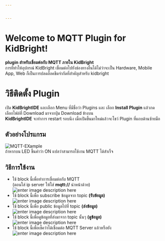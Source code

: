 ```yaml
---


---
```


<h1 id="welcome-to-mqtt-plugin-for-kidbright">Welcome to MQTT Plugin for KidBright!</h1>
<p><strong>plugin สำหรับเชื่อมต่อกับ MQTT ภายใน KidBright</strong><br>
การที่ทำให้อุปกรณ์ KidBright เชื่อมต่อไปยังช่องทางอื่นได้ไม่ว่าจะเป็น Hardware, Mobile App, Web ก็เป็นการปลดล็อคขีดจำกัดที่สำคัญสำหรับ kidbright</p>
<h1 id="วิธีติดตั้ง-plugin">วิธีติดตั้ง Plugin</h1>
<p>เปิด <strong>KidBrightIDE</strong> และเลือก Menu ที่มีชื่อว่า Plugins และ เลือก <strong>Install Plugin</strong> แล้วกดเลือกไฟล์ที่ Download มาจากปุ่ม Download ข้างบน<br>
<strong>KidBrightIDE</strong> จะทำการ restart รอบนึง เมื่อเปิดขึ้นมาใหม่แล้วจะโชว์ Plugin ที่แถบด้านซ้ายมือ</p>
<h2 id="ตัวอย่างโปรแกรม">ตัวอย่างโปรแกรม</h2>
<p><img src="https://get.google.com/albumarchive/105550791925667194106/album/AF1QipM04TFl0J3kwLrZzy5PpNeUL24WhmXzvTWbfCx9/AF1QipPTf8E3IUB4iLN-ygkKL9wEjyZZHSM75jOeEOjM?source=pwa#6681136948458176210" alt="MQTT-EXample"><br>
ถ้าหากบน LED ขึ้นคำว่า ON แปลว่าสามารถใช้งาน MQTT ได้สำเร็จ</p>
<h2 id="วิธีการใช้งาน">วิธีการใช้งาน</h2>
<ul>
<li>ใช้ block นี้เพื่อทำการเชื่อมต่อกับ MQTT<br>
(ตอนใส่ ip server ให้ใส่ <strong>mqtt://</strong> นำหน้าด้วย)<br>
<img src="https://drive.google.com/file/d/1JwZJbpUWl9inH8qDxuqEsNBH8m8Q1H9Y/view?usp=sharing" alt="enter image description here"></li>
<li>ใช้ block นี้เพื่อ subscribe ข้อมูลจาก topic <strong>(รับข้อมูล)</strong><img src="https://drive.google.com/file/d/1JwZJbpUWl9inH8qDxuqEsNBH8m8Q1H9Y/view?usp=sharing" alt="enter image description here"></li>
<li>ใช้ block นี้เพื่อ public ข้อมูลไปที่ topic <strong>(ส่งข้อมูล)</strong><img src="https://drive.google.com/file/d/1JwZJbpUWl9inH8qDxuqEsNBH8m8Q1H9Y/view?usp=sharing" alt="enter image description here"></li>
<li>ใช้ block นี้เพื่อดูข้อมูลที่ส่งมาจาก topic นั้นๆ <strong>(ดูข้อมูล)</strong><img src="https://drive.google.com/file/d/1JwZJbpUWl9inH8qDxuqEsNBH8m8Q1H9Y/view?usp=sharing" alt="enter image description here"></li>
<li>ใช้ block นี้เพื่อเช็คว่าได้เชื่อมต่อ MQTT Server แล้วหรือยัง<img src="https://drive.google.com/file/d/1JwZJbpUWl9inH8qDxuqEsNBH8m8Q1H9Y/view?usp=sharing" alt="enter image description here"></li>
</ul>

